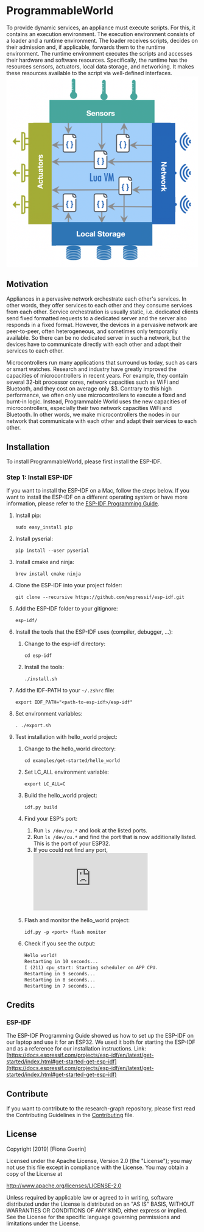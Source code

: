 # ProgrammableWorld
To provide dynamic services, an appliance must execute scripts. 
For this, it contains an execution environment. 
The execution environment consists of a loader and a runtime environment. 
The loader receives scripts, decides on their admission and, if applicable, forwards them to the runtime environment. 
The runtime environment executes the scripts and accesses their hardware and software resources. 
Specifically, the runtime has the resources sensors, actuators, local data storage, and networking.
It makes these resources available to the script via well-defined interfaces.
![](doc/img/img_1.png)


## Motivation
Appliances in a pervasive network orchestrate each other's services. 
In other words, they offer services to each other and they consume services from each other. 
Service orchestration is usually static, i.e. dedicated clients send fixed formatted requests to a dedicated server and 
the server also responds in a fixed format. 
However, the devices in a pervasive network are peer-to-peer, often heterogeneous, and sometimes only temporarily available. 
So there can be no dedicated server in such a network, but the devices have to communicate directly with each other 
and adapt their services to each other. 

Microcontrollers run many applications that surround us today, such as cars or smart watches. 
Research and industry have greatly improved the capacities of microcontrollers in recent years. 
For example, they contain several 32-bit processor cores, network capacities such as WiFi and Bluetooth, and they cost on average only $3. 
Contrary to this high performance, we often only use microcontrollers to execute a fixed and burnt-in logic. 
Instead, Programmable World uses the new capacities of microcontrollers, especially their two network capacities WiFi and Bluetooth. 
In other words, we make microcontrollers the nodes in our network that communicate with each other and adapt their services to each other. 

## Installation
To install ProgrammableWorld, please first install the ESP-IDF. 
### Step 1: Install ESP-IDF
If you want to install the ESP-IDF on a Mac, follow the steps below. 
If you want to install the ESP-IDF on a different operating system or have more information, 
please refer to the [ESP-IDF Programming Guide](https://docs.espressif.com/projects/esp-idf/en/latest/get-started/index.html#get-started-get-esp-idf). 
1. Install pip: 
    ```
    sudo easy_install pip
    ```

2. Install pyserial: 
    ```
    pip install --user pyserial
   ```

3. Install cmake and ninja: 
    ```
    brew install cmake ninja
    ```

4. Clone the ESP-IDF into your project folder: 
    ```
    git clone --recursive https://github.com/espressif/esp-idf.git
    ```

5. Add the ESP-IDF folder to your gitignore: 
    ```
    esp-idf/
   ```

6. Install the tools that the ESP-IDF uses (compiler, debugger, ...): 
    1. Change to the esp-idf directory:
         ```
         cd esp-idf
         ```
     
    2. Install the tools:
        ```
        ./install.sh
        ```
    
7. Add the IDF-PATH to your `~/.zshrc` file: 
    ```
    export IDF_PATH="<path-to-esp-idf>/esp-idf"
    ```

8. Set environment variables: 
    ```
    . ./export.sh
    ```

9. Test installation with hello_world project:
    1. Change to the hello_world directory:
        ```
        cd examples/get-started/hello_world
        ```
       
   2. Set LC_ALL environment variable:
        ```
        export LC_ALL=C
        ```
    
   3. Build the hello_world project:
        ```
        idf.py build
        ```
    
   4. Find your ESP's port:
        1. Run `ls /dev/cu.*` and look at the listed ports.
        2. Run `ls /dev/cu.*` and find the port that is now additionally listed. This is the port of your ESP32.
        3. If you could not find any port, ![install a driver for your board.](https://docs.espressif.com/projects/esp-idf/en/latest/get-started/establish-serial-connection.html)
        
   5. Flash and monitor the hello_world project:
        ```
        idf.py -p <port> flash monitor
        ```
    
    5. Check if you see the output:
       ```
       Hello world!
       Restarting in 10 seconds...
       I (211) cpu_start: Starting scheduler on APP CPU.
       Restarting in 9 seconds...
       Restarting in 8 seconds...
       Restarting in 7 seconds...
       ```
       
## Credits
### ESP-IDF
The ESP-IDF Programming Guide showed us how to set up the ESP-IDF on our laptop and use it for an ESP32. 
We used it both for starting the ESP-IDF and as a reference for our installation instructions.
Link: [https://docs.espressif.com/projects/esp-idf/en/latest/get-started/index.html#get-started-get-esp-idf](https://docs.espressif.com/projects/esp-idf/en/latest/get-started/index.html#get-started-get-esp-idf)

## Contribute
If you want to contribute to the research-graph repository, please first read the Contributing Guidelines in the [Contributing](CONTRIBUTING.md) file.

## License
Copyright [2019] [Fiona Guerin]

Licensed under the Apache License, Version 2.0 (the "License"); 
you may not use this file except in compliance with the License. 
You may obtain a copy of the License at

http://www.apache.org/licenses/LICENSE-2.0

Unless required by applicable law or agreed to in writing, software distributed under the License is distributed on 
an "AS IS" BASIS, WITHOUT WARRANTIES OR CONDITIONS OF ANY KIND, either express or implied. 
See the License for the specific language governing permissions and limitations under the License.
